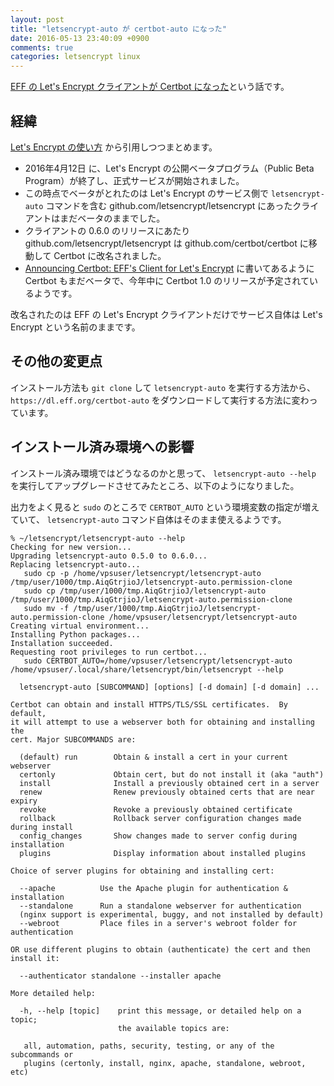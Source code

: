 ```yaml
---
layout: post
title: "letsencrypt-auto が certbot-auto になった"
date: 2016-05-13 23:40:09 +0900
comments: true
categories: letsencrypt linux
---
```

[EFF の Let's Encrypt クライアントが Certbot になった](https://www.eff.org/deeplinks/2016/05/announcing-certbot-new-tls-robot)という話です。

<!--more-->

## 経緯

[Let's Encrypt の使い方](https://letsencrypt.jp/usage/) から引用しつつまとめます。

- 2016年4月12日 に、Let's Encrypt の公開ベータプログラム（Public Beta Program）が終了し、正式サービスが開始されました。
- この時点でベータがとれたのは Let's Encrypt のサービス側で `letsencrypt-auto` コマンドを含む github.com/letsencrypt/letsencrypt にあったクライアントはまだベータのままでした。
- クライアントの 0.6.0 のリリースにあたり github.com/letsencrypt/letsencrypt は github.com/certbot/certbot に移動して Certbot に改名されました。
- [Announcing Certbot: EFF's Client for Let's Encrypt](https://www.eff.org/deeplinks/2016/05/announcing-certbot-new-tls-robot) に書いてあるように Certbot もまだベータで、今年中に Certbot 1.0 のリリースが予定されているようです。

改名されたのは EFF の Let's Encrypt クライアントだけでサービス自体は Let's Encrypt という名前のままです。

## その他の変更点

インストール方法も `git clone` して `letsencrypt-auto` を実行する方法から、 `https://dl.eff.org/certbot-auto` をダウンロードして実行する方法に変わっています。

## インストール済み環境への影響

インストール済み環境ではどうなるのかと思って、 `letsencrypt-auto --help` を実行してアップグレードさせてみたところ、以下のようになりました。

出力をよく見ると `sudo` のところで `CERTBOT_AUTO` という環境変数の指定が増えていて、 `letsencrypt-auto` コマンド自体はそのまま使えるようです。

```
% ~/letsencrypt/letsencrypt-auto --help
Checking for new version...
Upgrading letsencrypt-auto 0.5.0 to 0.6.0...
Replacing letsencrypt-auto...
   sudo cp -p /home/vpsuser/letsencrypt/letsencrypt-auto /tmp/user/1000/tmp.AiqGtrjioJ/letsencrypt-auto.permission-clone
   sudo cp /tmp/user/1000/tmp.AiqGtrjioJ/letsencrypt-auto /tmp/user/1000/tmp.AiqGtrjioJ/letsencrypt-auto.permission-clone
   sudo mv -f /tmp/user/1000/tmp.AiqGtrjioJ/letsencrypt-auto.permission-clone /home/vpsuser/letsencrypt/letsencrypt-auto
Creating virtual environment...
Installing Python packages...
Installation succeeded.
Requesting root privileges to run certbot...
   sudo CERTBOT_AUTO=/home/vpsuser/letsencrypt/letsencrypt-auto /home/vpsuser/.local/share/letsencrypt/bin/letsencrypt --help

  letsencrypt-auto [SUBCOMMAND] [options] [-d domain] [-d domain] ...

Certbot can obtain and install HTTPS/TLS/SSL certificates.  By default,
it will attempt to use a webserver both for obtaining and installing the
cert. Major SUBCOMMANDS are:

  (default) run        Obtain & install a cert in your current webserver
  certonly             Obtain cert, but do not install it (aka "auth")
  install              Install a previously obtained cert in a server
  renew                Renew previously obtained certs that are near expiry
  revoke               Revoke a previously obtained certificate
  rollback             Rollback server configuration changes made during install
  config_changes       Show changes made to server config during installation
  plugins              Display information about installed plugins

Choice of server plugins for obtaining and installing cert:

  --apache          Use the Apache plugin for authentication & installation
  --standalone      Run a standalone webserver for authentication
  (nginx support is experimental, buggy, and not installed by default)
  --webroot         Place files in a server's webroot folder for authentication

OR use different plugins to obtain (authenticate) the cert and then install it:

  --authenticator standalone --installer apache

More detailed help:

  -h, --help [topic]    print this message, or detailed help on a topic;
                        the available topics are:

   all, automation, paths, security, testing, or any of the subcommands or
   plugins (certonly, install, nginx, apache, standalone, webroot, etc)
```
